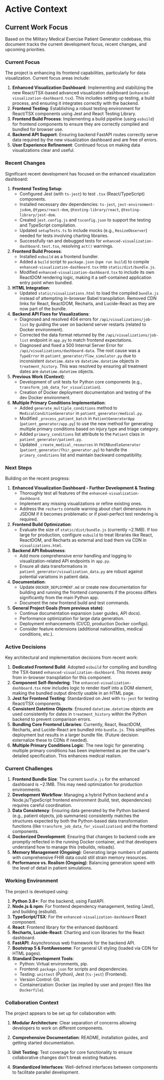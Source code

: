 # Active Context

## Current Work Focus

Based on the Military Medical Exercise Patient Generator codebase, this document tracks the current development focus, recent changes, and upcoming priorities.

### Current Focus

The project is enhancing its frontend capabilities, particularly for data visualization. Current focus areas include:

1.  **Enhanced Visualization Dashboard**: Implementing and stabilizing the new React/TSX-based advanced visualization dashboard (`enhanced-visualization-dashboard.tsx`). This includes setting up testing, a build process, and ensuring it integrates correctly with the backend.
2.  **Frontend Testing**: Establishing a robust testing environment for React/TSX components using Jest and React Testing Library.
3.  **Frontend Build Process**: Implementing a build pipeline (using `esbuild`) for frontend components to ensure they are correctly compiled and bundled for browser use.
4.  **Backend API Support**: Ensuring backend FastAPI routes correctly serve data required by the new visualization dashboard and are free of errors.
5.  **User Experience Refinement**: Continued focus on making data visualizations clear and useful.

### Recent Changes

Significant recent development has focused on the enhanced visualization dashboard:

1.  **Frontend Testing Setup**:
    *   Configured Jest (with `ts-jest`) to test `.tsx` (React/TypeScript) components.
    *   Installed necessary dev dependencies: `ts-jest`, `jest-environment-jsdom`, `@types/react-dom`, `@testing-library/react`, `@testing-library/jest-dom`.
    *   Created `jest.config.js` and `tsconfig.json` to support the testing and TypeScript compilation.
    *   Updated `setupTests.ts` to include mocks (e.g., `ResizeObserver`) needed for tests involving charting libraries.
    *   Successfully ran and debugged tests for `enhanced-visualization-dashboard.test.tsx`, resolving `act()` warnings.
2.  **Frontend Build Process**:
    *   Installed `esbuild` as a frontend bundler.
    *   Added a `build` script to `package.json` (`npm run build`) to compile `enhanced-visualization-dashboard.tsx` into `static/dist/bundle.js`.
    *   Modified `enhanced-visualization-dashboard.tsx` to include its own ReactDOM rendering logic, making it a self-contained application entry point when bundled.
3.  **HTML Integration**:
    *   Updated `static/visualizations.html` to load the compiled `bundle.js` instead of attempting in-browser Babel transpilation. Removed CDN links for React, ReactDOM, Recharts, and Lucide-React as they are now part of the bundle.
4.  **Backend API Fixes for Visualizations**:
    *   Diagnosed and resolved 404 errors for `/api/visualizations/job-list` by guiding the user on backend server restarts (related to Docker environment).
    *   Corrected the data format returned by the `/api/visualizations/job-list` endpoint in `app.py` to match frontend expectations.
    *   Diagnosed and fixed a 500 Internal Server Error for `/api/visualizations/dashboard-data`. The root cause was a `TypeError` in `patient_generator/flow_simulator.py` due to inconsistent `datetime.date` vs `datetime.datetime` objects in `treatment_history`. This was resolved by ensuring all treatment dates are `datetime.datetime` objects.
5.  **Previous Work (Context)**:
    *   Development of unit tests for Python core components (e.g., `transform_job_data_for_visualization`).
    *   Creation of Docker deployment documentation and testing of the dev Docker environment.
6.  **Multiple Primary Conditions Implementation**:
    *   Added `generate_multiple_conditions` method to `MedicalConditionGenerator` in `patient_generator/medical.py`.
    *   Modified `_process_patient_batch` in `PatientGeneratorApp` (`patient_generator/app.py`) to use the new method for generating multiple primary conditions based on injury type and triage category.
    *   Added `primary_conditions` list attribute to the `Patient` class in `patient_generator/patient.py`.
    *   Updated `_create_medical_resources` in `FHIRBundleGenerator` (`patient_generator/fhir_generator.py`) to handle the `primary_conditions` list and maintain backward compatibility.

### Next Steps

Building on the recent progress:

1.  **Enhanced Visualization Dashboard - Further Development & Testing**:
    *   Thoroughly test all features of the `enhanced-visualization-dashboard`.
    *   Implement any missing visualizations or refine existing ones.
    *   Address the `recharts` console warning about chart dimensions in JSDOM if it becomes problematic or if pixel-perfect test rendering is required.
2.  **Frontend Build Optimization**:
    *   Evaluate the size of `static/dist/bundle.js` (currently ~2.1MB). If too large for production, configure `esbuild` to treat libraries like React, ReactDOM, and Recharts as external and load them via CDN in `visualizations.html`.
3.  **Backend API Robustness**:
    *   Add more comprehensive error handling and logging to visualization-related API endpoints in `app.py`.
    *   Ensure all data transformations in `patient_generator/visualization_data.py` are robust against potential variations in patient data.
4.  **Documentation**:
    *   Update `DOCKER_DEPLOYMENT.md` or create new documentation for building and running the frontend components if the process differs significantly from the main Python app.
    *   Document the new frontend build and test commands.
5.  **General Project Goals (from previous state)**:
    *   Continue documentation expansion (user guides, API docs).
    *   Performance optimization for large data generation.
    *   Deployment enhancements (CI/CD, production Docker configs).
    *   Consider feature extensions (additional nationalities, medical conditions, etc.).

### Active Decisions

Key architectural and implementation decisions from recent work:

1.  **Dedicated Frontend Build**: Adopted `esbuild` for compiling and bundling the TSX-based `enhanced-visualization-dashboard`. This moves away from in-browser transpilation for this component.
2.  **Component Self-Rendering**: The `enhanced-visualization-dashboard.tsx` now includes logic to render itself into a DOM element, making the bundled output directly usable in an HTML page.
3.  **Jest for Frontend Testing**: Standardized on Jest with `ts-jest` for testing React/TSX components.
4.  **Consistent Datetime Objects**: Ensured `datetime.datetime` objects are used consistently for dates in `treatment_history` within the Python backend to prevent comparison errors.
5.  **Bundling Core Frontend Libraries**: Currently, React, ReactDOM, Recharts, and Lucide-React are bundled into `bundle.js`. This simplifies deployment but results in a larger bundle file. (Future decision: externalize these to CDNs if needed).
6.  **Multiple Primary Conditions Logic**: The new logic for generating multiple primary conditions has been implemented as per the user's detailed specification. This enhances medical realism.

### Current Challenges

1.  **Frontend Bundle Size**: The current `bundle.js` for the enhanced dashboard is ~2.1MB. This may need optimization for production environments.
2.  **Development Workflow**: Managing a hybrid Python backend and a Node.js/TypeScript frontend environment (build, test, dependencies) requires careful coordination.
3.  **Data Consistency**: Ensuring data generated by the Python backend (e.g., patient objects, job summaries) consistently matches the structures expected by both the Python-based data transformation functions (like `transform_job_data_for_visualization`) and the frontend components.
4.  **Dockerized Development**: Ensuring that changes to backend code are promptly reflected in the running Docker container, and that developers understand how to manage this (rebuilds, reloads).
5.  **Memory Management (Ongoing)**: Generating large numbers of patients with comprehensive FHIR data could still strain memory resources.
6.  **Performance vs. Realism (Ongoing)**: Balancing generation speed with the level of detail in patient simulations.

### Working Environment

The project is developed using:

1.  **Python 3.8+**: For the backend, using FastAPI.
2.  **Node.js & npm**: For frontend dependency management, testing (Jest), and building (esbuild).
3.  **TypeScript/TSX**: For the `enhanced-visualization-dashboard` React component.
4.  **React**: Frontend library for the enhanced dashboard.
5.  **Recharts, Lucide-React**: Charting and icon libraries for the React dashboard.
6.  **FastAPI**: Asynchronous web framework for the backend API.
7.  **Bootstrap 5 & FontAwesome**: For general UI styling (loaded via CDN for HTML pages).
8.  **Standard Development Tools**:
    *   Python: Virtual environments, pip.
    *   Frontend: `package.json` for scripts and dependencies.
    *   Testing: `unittest` (Python), Jest (`ts-jest`) (Frontend).
    *   Version Control: Git.
    *   Containerization: Docker (as implied by user and project files like `Dockerfile`).

### Collaboration Context

The project appears to be set up for collaboration with:

1. **Modular Architecture**: Clear separation of concerns allowing developers to work on different components.

2. **Comprehensive Documentation**: README, installation guides, and getting started documentation.

3. **Unit Testing**: Test coverage for core functionality to ensure collaborative changes don't break existing features.

4. **Standardized Interfaces**: Well-defined interfaces between components to facilitate parallel development.
